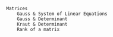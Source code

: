 
    Matrices
        Gauss & System of Linear Equations
        Gauss & Determinant
        Kraut & Determinant
        Rank of a matrix

